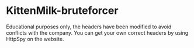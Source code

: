 # KittenMilk-bruteforcer
Educational purposes only, the headers have been modified to avoid conflicts with the company.
You can get your own correct headers by using HttpSpy on the website.
